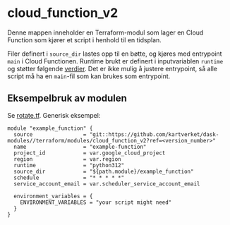 # cloud_function_v2

Denne mappen inneholder en Terraform-modul som lager en Cloud Function som kjører et script i henhold til en tidsplan.


Filer definert i `source_dir` lastes opp til en bøtte, og kjøres med entrypoint `main` i Cloud Functionen. Runtime brukt er definert i inputvariablen `runtime` og støtter følgende [verdier](https://cloud.google.com/run/docs/runtime-support#support_schedule). Det er ikke mulig å justere entrypoint, så alle script må ha en `main`-fil som kan brukes som entrypoint. 


## Eksempelbruk av modulen

Se [rotate.tf](../db2open_v2/rotate.tf). Generisk eksempel:

```hcl
module "example_function" {
  source                = "git::https://github.com/kartverket/dask-modules//terraform/modules/cloud_function_v2?ref=<version_number>"
  name                  = "example-function"
  project_id            = var.google_cloud_project
  region                = var.region
  runtime               = "python312"
  source_dir            = "${path.module}/example_function"
  schedule              = "* * * * *"
  service_account_email = var.scheduler_service_account_email

  environment_variables = {
    ENVIRONMENT_VARIABLES = "your script might need"
  }
}
```